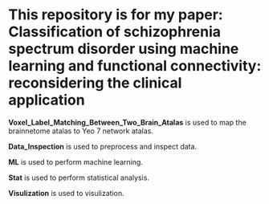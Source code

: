# This repository is for my paper: Classification of schizophrenia spectrum disorder using machine learning and functional connectivity: reconsidering the clinical application

<font >**Voxel_Label_Matching_Between_Two_Brain_Atalas**</font> is used to map the brainnetome atalas to Yeo 7 network atalas.  

<font >**Data_Inspection**</font> is used to preprocess and inspect data.    

<font >**ML**</font> is used to perform machine learning.  

<font >**Stat**</font> is used to perform statistical analysis.  

<font >**Visulization**</font> is used to visulization.   


